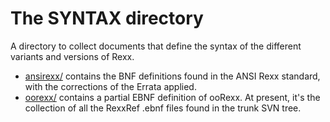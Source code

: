 The SYNTAX directory
====================

A directory to collect documents that define the syntax of the different variants and versions of Rexx.

* [ansirexx/](syntax/ansirexx/) contains the BNF definitions found in the ANSI Rexx standard, 
  with the corrections of the Errata applied.
* [oorexx/](oorexx/) contains a partial EBNF definition of ooRexx. At present,
  it's the collection of all the RexxRef .ebnf files found in the trunk SVN tree.
